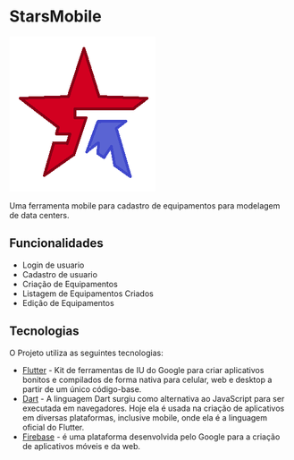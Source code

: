 # StarsMobile

![logo](https://github.com/WendersonLeonardo/Stars-Mobile-FPA/blob/main/assets/images/logo.png)

Uma ferramenta mobile para cadastro de equipamentos para modelagem de data centers.

## Funcionalidades

- Login de usuario
- Cadastro de usuario
- Criação de Equipamentos
- Listagem de Equipamentos Criados
- Edição de Equipamentos

## Tecnologias

O Projeto utiliza as seguintes tecnologias:

- [Flutter](https://flutter.dev/) - Kit de ferramentas de IU do Google para criar aplicativos bonitos e compilados de forma nativa para celular, web e desktop a partir de um único código-base.
- [Dart](https://dart.dev/) - A linguagem Dart surgiu como alternativa ao JavaScript para ser executada em navegadores. Hoje ela é usada na criação de aplicativos em diversas 
plataformas, inclusive mobile, onde ela é a linguagem oficial do Flutter.
- [Firebase](https://firebase.google.com/?hl=pt-br) -  é uma plataforma desenvolvida pelo Google para a criação de aplicativos móveis e da web.
